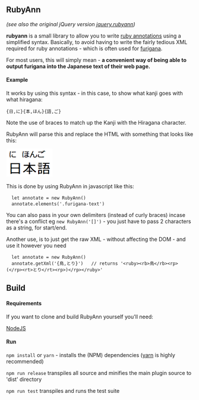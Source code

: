RubyAnn
--------
*(see also the original jQuery version
 [jquery.rubyann](https://github.com/PandaWood/jquery.rubyann))*

**rubyann** is a small library to allow you to write
[ruby annotations](https://en.wikipedia.org/wiki/Ruby_character)
using a simplified syntax. Basically, to avoid having to write the fairly
tedious XML required for ruby annotations - which is often used for
[furigana](https://en.wikipedia.org/wiki/Furigana).

For most users, this will simply mean - **a convenient way of being able to
output furigana into the Japanese text of their web page.**

#### Example

It works by using this syntax - in this case, to show what kanji goes with what hiragana:

```
{日,に}{本,ほん}{語,ご}
```

Note the use of braces to match up the Kanji with the Hiragana character.

RubyAnn will parse this and replace the HTML with something that looks like this:

![RubyAnn result](demo/nihongo-furigana-example.png)

This is done by using RubyAnn in javascript like this:
```
  let annotate = new RubyAnn()
  annotate.elements('.furigana-text')
```

You can also pass in your own delimiters (instead of curly braces)
incase there's a conflict eg `new RubyAnn('[]')` - you just have to
pass 2 characters as a string, for start/end.

Another use, is to just get the raw XML - without affecting the DOM -
and use it however you need
```
  let annotate = new RubyAnn()
  annotate.getXml('{鳥,とり}')   // returns '<ruby><rb>鳥</rb><rp>(</rp><rt>とり</rt><rp>)</rp></ruby>'
```

## Build
#### Requirements

If you want to clone and build RubyAnn yourself you'll need:

[NodeJS](http://www.nodejs.org)

#### Run
`npm install` or `yarn` - installs the (NPM) dependencies ([yarn](https://yarnpkg.com/) is highly recommended)

`npm run release` transpiles all source and minifies the main plugin source to 'dist' directory

`npm run test` transpiles and runs the test suite
